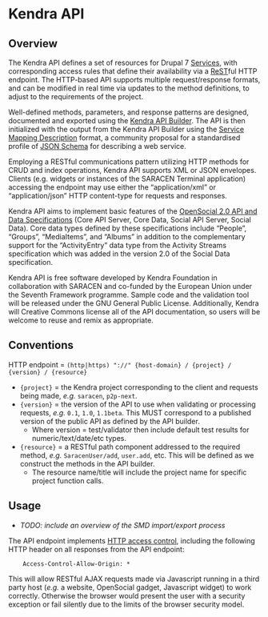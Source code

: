 # Kendra API

## Overview

The Kendra API defines a set of resources for Drupal 7 [Services](http://drupal.org/project/services), with corresponding access rules that define their availability via a [ReST](http://en.wikipedia.org/wiki/REST)ful HTTP endpoint. The HTTP-based API supports multiple request/response formats, and can be modified in real time via updates to the method definitions, to adjust to the requirements of the project.

Well-defined methods, parameters, and response patterns are designed, documented and exported using the [Kendra API Builder](https://github.com/kendrainitiative/kendra_api_builder). The API is then initialized with the output from the Kendra API Builder using the [Service Mapping Description](http://www.slideshare.net/kriszyp/jsonbased-service-oriented-architecture-for-the-web-presentation) format, a community proposal for a standardised profile of [JSON Schema](http://json-schema.org/) for describing a web service.

Employing a RESTful communications pattern utilizing HTTP methods for CRUD and index operations, Kendra API supports XML or JSON envelopes. Clients (e.g. widgets or instances of the SARACEN Terminal application) accessing the endpoint may use either the “application/xml” or “application/json” HTTP content-type for requests and responses.

Kendra API aims to implement basic features of the [OpenSocial 2.0 API and Data Specifications](http://docs.opensocial.org/display/OSD/Specs) (Core API Server, Core Data, Social API Server, Social Data). Core data types defined by these specifications include “People”, “Groups”, “MediaItems”, and “Albums” in addition to the complementary support for the “ActivityEntry” data type from the Activity Streams specification which was added in the version 2.0 of the Social Data specification.

Kendra API is free software developed by Kendra Foundation in collaboration with SARACEN and co-funded by the European Union under the Seventh Framework programme. Sample code and the validation tool will be released under the GNU General Public License. Additionally, Kendra will Creative Commons license all of the API documentation, so users will be welcome to reuse and remix as appropriate.

## Conventions

HTTP endpoint = `(http|https) "://" {host-domain} / {project} / {version} / {resource}`

* `{project}` = the Kendra project corresponding to the client and requests being made, *e.g.* `saracen`, `p2p-next`.
* `{version}` = the version of the API to use when validating or processing requests, *e.g.* `0.1`, `1.0`, `1.1beta`. This MUST correspond to a published version of the public API as defined by the API builder.
    * Where version = test/validator then include default test results for numeric/text/date/etc types. 
* `{resource}` = a RESTful path component addressed to the required method, *e.g.* `SaracenUser/add`, `user.add`, etc. This will be defined as we construct the methods in the API builder.
    * The resource name/title will include the project name for specific project function calls. 

## Usage

* *TODO: include an overview of the SMD import/export process*

The API endpoint implements [HTTP access control](https://developer.mozilla.org/en/http_access_control), including the following HTTP header on all responses from the API endpoint:
            
        Access-Control-Allow-Origin: *
        
This will allow RESTful AJAX requests made via Javascript running in a third party host (*e.g.* a website, OpenSocial gadget, Javascript widget) to work correctly. Otherwise the browser would present the user with a security exception or fail silently due to the limits of the browser security model.